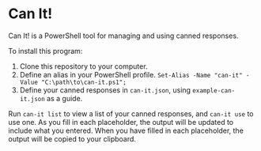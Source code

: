 # Can It!
Can It! is a PowerShell tool for managing and using canned responses.

To install this program:
1. Clone this repository to your computer.
2. Define an alias in your PowerShell profile.
    `Set-Alias -Name "can-it" -Value "C:\path\to\can-it.ps1";`
3. Define your canned responses in `can-it.json`, using `example-can-it.json` as a guide.

Run `can-it list` to view a list of your canned responses, and `can-it use` to use one.
As you fill in each placeholder, the output will be updated to include what you entered.
When you have filled in each placeholder, the output will be copied to your clipboard.
